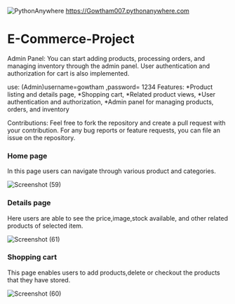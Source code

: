  ![PythonAnywhere](https://user-images.githubusercontent.com/116723241/228731433-dcc5fc58-554f-4b01-a32c-20f913450528.png)
 https://Gowtham007.pythonanywhere.com
# E-Commerce-Project
Admin Panel:
You can start adding products, processing orders, and managing inventory through the admin panel. User authentication and authorization for cart is also implemented.

use:
(Admin)username=gowtham ,password= 1234
Features:
*Product listing and details page,
*Shopping cart,
*Related product views,
*User authentication and authorization,
*Admin panel for managing products, orders, and inventory

Contributions:
Feel free to fork the repository and create a pull request with your contribution. For any bug reports or feature requests, you can file an issue on the repository.

<h3>Home page</h3>

In this page users can navigate through various product and categories.

![Screenshot (59)](https://user-images.githubusercontent.com/116723241/212811239-7f48c08b-5d06-4c54-bd8d-3eb036107c32.png)

<h3>Details page</h3>

Here users are able to see the price,image,stock available, and other related products of selected item.

![Screenshot (61)](https://user-images.githubusercontent.com/116723241/212811273-e00c17ae-5466-47df-80bf-7d075f72be4c.png)

<h3>Shopping cart</h3>

This page enables users to add products,delete or checkout the products that they have stored.

![Screenshot (60)](https://user-images.githubusercontent.com/116723241/212811294-9cbe3f24-2b70-4070-acba-f26655afd4cb.png)
